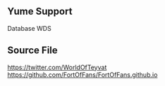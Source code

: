 ## Yume Support
Database WDS

## Source File
https://twitter.com/WorldOfTeyvat <br/>
https://github.com/FortOfFans/FortOfFans.github.io
